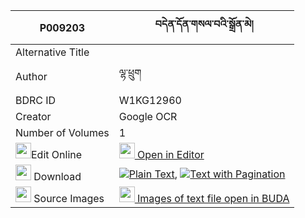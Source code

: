 |P009203|བདེན་དོན་གསལ་བའི་སྒྲོན་མེ། 
| --- | --- 
|Alternative Title |
|Author| ལྷ་ཕྲུག
|BDRC ID | W1KG12960
|Creator | Google OCR
|Number of Volumes| 1
|<img width="25" src="https://img.icons8.com/color/25/000000/edit-property.png">Edit Online| [<img width="25" src="https://avatars.githubusercontent.com/u/45091458?s=200&v=4"> Open in Editor](http://editor.openpecha.org/P009203)
|<img width="25" src="https://img.icons8.com/fluent/48/000000/download-2.png"/>  Download | [![](https://img.icons8.com/color/20/000000/txt.png)Plain Text](https://github.com/Openpecha/P009203/releases/download/v1/den_don_salwa_i_dronme_plain_P009203.zip), [![](https://img.icons8.com/color/20/000000/txt.png)Text with Pagination](https://github.com/Openpecha/P009203/releases/download/v1/den_don_salwa_i_dronme_pages_P009203.zip)
|<img width="25" src="https://img.icons8.com/plasticine/100/000000/pictures-folder.png"/>  Source Images | [<img width="25" src="https://library.bdrc.io/icons/BUDA-small.svg"> Images of text file open in BUDA](https://library.bdrc.io/show/bdr:W1KG12960)